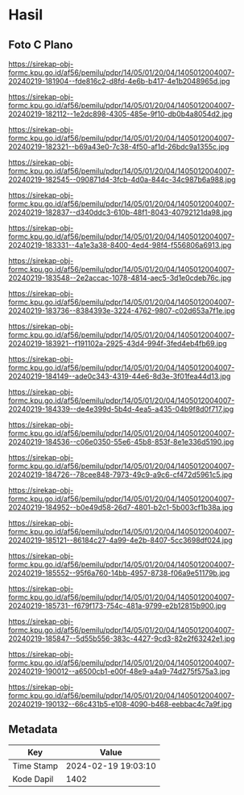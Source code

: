 # Hasil

## Foto C Plano

https://sirekap-obj-formc.kpu.go.id/af56/pemilu/pdpr/14/05/01/20/04/1405012004007-20240219-181904--fde816c2-d8fd-4e6b-b417-4e1b2048965d.jpg

https://sirekap-obj-formc.kpu.go.id/af56/pemilu/pdpr/14/05/01/20/04/1405012004007-20240219-182112--1e2dc898-4305-485e-9f10-db0b4a8054d2.jpg

https://sirekap-obj-formc.kpu.go.id/af56/pemilu/pdpr/14/05/01/20/04/1405012004007-20240219-182321--b69a43e0-7c38-4f50-af1d-26bdc9a1355c.jpg

https://sirekap-obj-formc.kpu.go.id/af56/pemilu/pdpr/14/05/01/20/04/1405012004007-20240219-182545--090871d4-3fcb-4d0a-844c-34c987b6a988.jpg

https://sirekap-obj-formc.kpu.go.id/af56/pemilu/pdpr/14/05/01/20/04/1405012004007-20240219-182837--d340ddc3-610b-48f1-8043-40792121da98.jpg

https://sirekap-obj-formc.kpu.go.id/af56/pemilu/pdpr/14/05/01/20/04/1405012004007-20240219-183331--4a1e3a38-8400-4ed4-98f4-f556806a6913.jpg

https://sirekap-obj-formc.kpu.go.id/af56/pemilu/pdpr/14/05/01/20/04/1405012004007-20240219-183548--2e2accac-1078-4814-aec5-3d1e0cdeb76c.jpg

https://sirekap-obj-formc.kpu.go.id/af56/pemilu/pdpr/14/05/01/20/04/1405012004007-20240219-183736--8384393e-3224-4762-9807-c02d653a7f1e.jpg

https://sirekap-obj-formc.kpu.go.id/af56/pemilu/pdpr/14/05/01/20/04/1405012004007-20240219-183921--f191102a-2925-43d4-994f-3fed4eb4fb69.jpg

https://sirekap-obj-formc.kpu.go.id/af56/pemilu/pdpr/14/05/01/20/04/1405012004007-20240219-184149--ade0c343-4319-44e6-8d3e-3f01fea44d13.jpg

https://sirekap-obj-formc.kpu.go.id/af56/pemilu/pdpr/14/05/01/20/04/1405012004007-20240219-184339--de4e399d-5b4d-4ea5-a435-04b9f8d0f717.jpg

https://sirekap-obj-formc.kpu.go.id/af56/pemilu/pdpr/14/05/01/20/04/1405012004007-20240219-184536--c06e0350-55e6-45b8-853f-8e1e336d5190.jpg

https://sirekap-obj-formc.kpu.go.id/af56/pemilu/pdpr/14/05/01/20/04/1405012004007-20240219-184726--78cee848-7973-49c9-a9c6-cf472d5961c5.jpg

https://sirekap-obj-formc.kpu.go.id/af56/pemilu/pdpr/14/05/01/20/04/1405012004007-20240219-184952--b0e49d58-26d7-4801-b2c1-5b003cf1b38a.jpg

https://sirekap-obj-formc.kpu.go.id/af56/pemilu/pdpr/14/05/01/20/04/1405012004007-20240219-185121--86184c27-4a99-4e2b-8407-5cc3698df024.jpg

https://sirekap-obj-formc.kpu.go.id/af56/pemilu/pdpr/14/05/01/20/04/1405012004007-20240219-185552--95f6a760-14bb-4957-8738-f06a9e51179b.jpg

https://sirekap-obj-formc.kpu.go.id/af56/pemilu/pdpr/14/05/01/20/04/1405012004007-20240219-185731--f679f173-754c-481a-9799-e2b12815b900.jpg

https://sirekap-obj-formc.kpu.go.id/af56/pemilu/pdpr/14/05/01/20/04/1405012004007-20240219-185847--5d55b556-383c-4427-9cd3-82e2f63242e1.jpg

https://sirekap-obj-formc.kpu.go.id/af56/pemilu/pdpr/14/05/01/20/04/1405012004007-20240219-190012--a6500cb1-e00f-48e9-a4a9-74d275f575a3.jpg

https://sirekap-obj-formc.kpu.go.id/af56/pemilu/pdpr/14/05/01/20/04/1405012004007-20240219-190132--66c431b5-e108-4090-b468-eebbac4c7a9f.jpg


## Metadata

| Key        | Value               |
| ---------- | ------------------- |
| Time Stamp | 2024-02-19 19:03:10 |
| Kode Dapil | 1402                |



